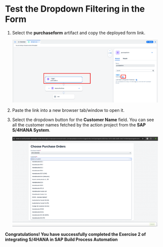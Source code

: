 # Test the Dropdown Filtering in the Form

1. Select the **purchaseform** artifact and copy the deployed form link.

    ![s4hana](./images/formlink.png)

2. Paste the link into a new browser tab/window to open it.

3. Select the dropdown button for the **Customer Name** field. You can see all the customer names fetched by the action project from the **SAP S/4HANA System**.

    ![s4hana](./images/drop.png)

**Congratulations! You have successfully completed the Exercise 2 of integrating S/4HANA in SAP Build Process Automation**
